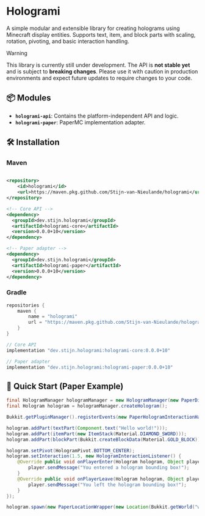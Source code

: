 # Hologrami

A simple modular and extensible library for creating holograms using Minecraft display entities.
Supports text, item, and block parts with scaling, rotation, pivoting, and basic interaction handling.

> [!WARNING]
> This library is currently still under development. The API is **not stable yet** and is subject to **breaking changes**. Please use it with caution in production environments and expect future updates to require changes to your code.

## 📦 Modules

- **`hologrami-api`**: Contains the platform-independent API and logic.
- **`hologrami-paper`**: PaperMC implementation adapter.

## 🛠 Installation

### Maven

```xml

<repository>
    <id>hologrami</id>
    <url>https://maven.pkg.github.com/Stijn-van-Nieulande/hologrami</url>
</repository>
```

```xml
<!-- Core API -->
<dependency>
  <groupId>dev.stijn.hologrami</groupId>
  <artifactId>hologrami-core</artifactId>
  <version>0.0.0+10</version>
</dependency>

<!-- Paper adapter -->
<dependency>
  <groupId>dev.stijn.hologrami</groupId>
  <artifactId>hologrami-paper</artifactId>
  <version>0.0.0+10</version>
</dependency>
```

### Gradle

```groovy
repositories {
    maven {
        name = "hologrami"
        url = "https://maven.pkg.github.com/Stijn-van-Nieulande/hologrami"
    }
}
```

```groovy
// Core API
implementation "dev.stijn.hologrami:hologrami-core:0.0.0+10"

// Paper adapter
implementation "dev.stijn.hologrami:hologrami-paper:0.0.0+10"
```

## 🚀 Quick Start (Paper Example)

```java
final HologramManager hologramManager = new HologramManager(new PaperDisplayFactory());
final Hologram hologram = hologramManager.createHologram();

Bukkit.getPluginManager().registerEvents(new PaperHologramInteractionHandler(hologramManager), plugin);

hologram.addPart(textPart(Component.text("Hello world!")));
hologram.addPart(itemPart(new ItemStack(Material.DIAMOND_SWORD)));
hologram.addPart(blockPart(Bukkit.createBlockData(Material.GOLD_BLOCK)));

hologram.setPivot(HologramPivot.BOTTOM_CENTER);
hologram.setInteraction(1.5, new HologramInteractionListener() {
    @Override public void onPlayerEnter(Hologram hologram, Object player) {
        player.sendMessage("You entered a hologram bounding box!");
    }
    @Override public void onPlayerLeave(Hologram hologram, Object player) {
        player.sendMessage("You left the hologram bounding box!");
    }
});

hologram.spawn(new PaperLocationWrapper(new Location(Bukkit.getWorld("world"), 0, 65, 0)), false);
```
